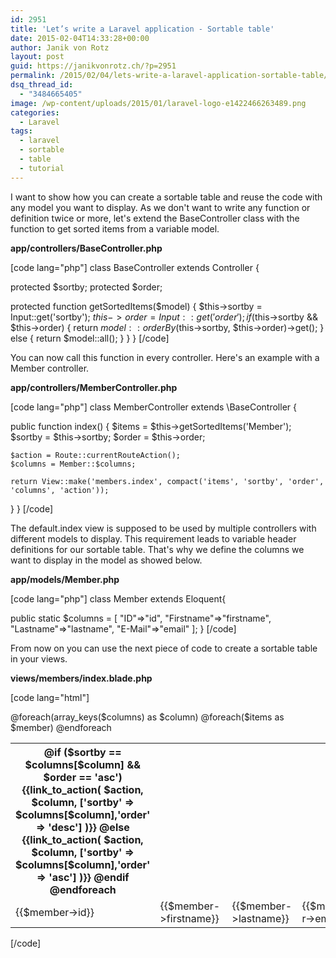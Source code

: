 ```yaml
---
id: 2951
title: 'Let’s write a Laravel application - Sortable table'
date: 2015-02-04T14:33:28+00:00
author: Janik von Rotz
layout: post
guid: https://janikvonrotz.ch/?p=2951
permalink: /2015/02/04/lets-write-a-laravel-application-sortable-table/
dsq_thread_id:
  - "3484665405"
image: /wp-content/uploads/2015/01/laravel-logo-e1422466263489.png
categories:
  - Laravel
tags:
  - laravel
  - sortable
  - table
  - tutorial
---
```

I want to show how you can create a sortable table and reuse the code with any model you want to display.
As we don't want to write any function or definition twice or more, let's extend the BaseController class with the function to get sorted items from a variable model.
<!--more-->
**app/controllers/BaseController.php**

[code lang="php"]
class BaseController extends Controller {

  protected  $sortby;
  protected  $order;

  protected function getSortedItems($model)
  {
    $this->sortby = Input::get('sortby');
    $this->order = Input::get('order');
    if ($this->sortby &amp;&amp; $this->order) {
      return $model::orderBy($this->sortby, $this->order)->get();
    } else {
       return $model::all();
    }
  }
}
[/code]

You can now call this function in every controller. Here's an example with a Member controller.

**app/controllers/MemberController.php**

[code lang="php"]
class MemberController extends \BaseController {

  public function index()
  {
    $items = $this->getSortedItems('Member');
    $sortby = $this->sortby;
    $order = $this->order;
    
    $action = Route::currentRouteAction();
    $columns = Member::$columns;
    
    return View::make('members.index', compact('items', 'sortby', 'order', 'columns', 'action'));
  }
}
[/code]

The default.index view is supposed to be used by multiple controllers with different models to display.
This requirement leads to variable header definitions for our sortable table.
 That's why we define the columns we want to display in the model as showed below.

**app/models/Member.php**

[code lang="php"]
class Member extends Eloquent{

  public static $columns = [
    "ID"=>"id",
    "Firstname"=>"firstname",
    "Lastname"=>"lastname",
    "E-Mail"=>"email"
  ];
}
[/code]

From now on you can use the next piece of code to create a sortable table in your views.

**views/members/index.blade.php**

[code lang="html"]
<table class="table">
<tr>
  @foreach(array_keys($columns) as $column)
    <th>
    @if ($sortby == $columns[$column] &amp;&amp; $order == 'asc')
    {{link_to_action(
      $action,
      $column, ['sortby' => $columns[$column],'order' => 'desc']
    )}}
    @else
    {{link_to_action(
      $action,
      $column, ['sortby' => $columns[$column],'order' => 'asc']
    )}}
    @endif
    </td>
  @endforeach
</tr>
@foreach($items as $member)
    <tr>
      <td>{{$member->id}}</td>
      <td>{{$member->firstname}}</td>
      <td>{{$member->lastname}}</td>
      <td>{{$member->email}}</td>
    </tr>
@endforeach
</table>
[/code]